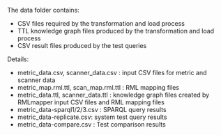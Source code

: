 The data folder contains:
- CSV files required by the transformation and load process
- TTL knowledge graph files produced by the transformation and load process
- CSV result files produced by the test queries

Details:

- metric_data.csv, scanner_data.csv : input CSV files for metric and scanner data
- metric_map.rml.ttl, scan_map.rml.ttl : RML mapping files
- metric_data.ttl, scanner_data.ttl : knowledge graph files created by RMLmapper input CSV files and RML mapping files
- metric_data-sparql1/2/3.csv : SPARQL query results
- metric_data-replicate.csv: system test query results
- metric_data-compare.csv : Test comparison results
